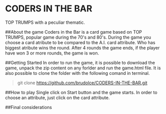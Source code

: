 # CODERS IN THE BAR
TOP TRUMPS with a peculiar thematic.

##About the game
Coders in the Bar is a card game based on TOP TRUMPS, popular game during the 70's and 80's.
During the game you choose a card atribute to be compared to the A.I. card attribute. Who has biggest atribute wins the round. After 4 rounds the game ends, if the player have won 3 or more rounds, the game is won.

##Getting Started
In order to run the game, it is possible to download the game, unpack the zip content on any forlder and run the game.html file. It is also possible to clone the folder with the following comand in terminal.
> git clone https://github.com/brudolce/CODERS-IN-THE-BAR.git

##How to play
Single click on Start button and the game starts. In order to choose an attribute, just click on the card attribute.

##Final considerations

